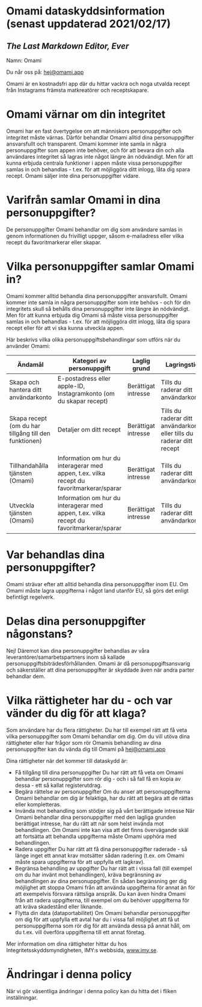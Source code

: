 # Omami dataskyddsinformation (senast uppdaterad 2021/02/17)
## _The Last Markdown Editor, Ever_

Namn: Omami 

Du når oss på: hej@omami.app 

Omami är en kostnadsfri app där du hittar vackra och noga utvalda recept från Instagrams främsta matkreatörer och receptskapare. 

# Omami värnar om din integritet
Omami har en fast övertygelse om att människors personuppgifter och integritet måste värnas. Därför behandlar Omami alltid dina personuppgifter ansvarsfullt och transparent. Omami kommer inte samla in några personuppgifter som appen inte behöver, och för att bevara din och alla användares integritet så lagras inte något längre än nödvändigt. Men för att kunna erbjuda centrala funktioner i appen måste vissa personuppgifter samlas in och behandlas - t.ex. för att möjliggöra ditt inlogg, låta dig spara recept. Omami säljer inte dina personuppgifter vidare. 

# Varifrån samlar Omami in dina personuppgifter?
De personuppgifter Omami behandlar om dig som användare samlas in genom informationen du frivilligt uppger, såsom e-mailadress eller vilka recept du favoritmarkerar eller skapar. 

# Vilka personuppgifter samlar Omami in?
Omami kommer alltid behandla dina personuppgifter ansvarsfullt. Omami kommer inte samla in några personuppgifter som inte behövs - och för din integritets skull så behålls dina personuppgifter inte längre än nödvändigt. Men för att kunna erbjuda dig Omami så måste vissa personuppgifter samlas in och behandlas - t.ex. för att möjliggöra ditt inlogg, låta dig spara recept eller för att vi ska kunna utveckla appen.

Här beskrivs vilka olika personuppgiftsbehandlingar som utförs när du använder Omami:

| Ändamål  | Kategori av personuppgift  | Laglig grund  | Lagringstid  |
|---|---|---|---|
| Skapa och hantera ditt användarkonto  | E-postadress eller apple-ID, Instagramkonto (om du skapar recept)  | Berättigat intresse  |  Tills du raderar ditt användarkonto |
| Skapa recept (om du har tillgång till den funktionen)  | Detaljer om ditt recept  |  Berättigat intresse | Tills du raderar ditt användarkonto eller tills du raderar ditt recept
| Tillhandahålla tjänsten (Omami)  | Information om hur du interagerar med appen, t.ex. vilka recept du favoritmarkerar/sparar  | Berättigat intresse  | Tills du raderar ditt användarkonto
| Utveckla tjänsten (Omami)  | Information om hur du interagerar med appen, t.ex. vilka recept du favoritmarkerar/sparar  | Berättigat intresse  | Tills du raderar ditt användarkonto

# Var behandlas dina personuppgifter?
Omami strävar efter att alltid behandla dina personuppgifter inom EU. Om Omami måste lagra uppgifterna i något land utanför EU, så görs det enligt befintligt regelverk. 

# Delas dina personuppgifter någonstans?
Nej! Däremot kan dina personuppgifter behandlas av våra leverantörer/samarbetspartners inom så kallade personuppgiftsbiträdesförhållanden. Omami är då personuppgiftsansvarig och säkerställer att dina personuppgifter är skyddade även när andra parter behandlar dem.

# Vilka rättigheter har du - och var vänder du dig för att klaga?
Som användare har du flera rättigheter. Du har till exempel rätt att få veta vilka personuppgifter som Omami behandlar om dig. Om du vill utöva dina rättigheter eller har frågor som rör Omamis behandling av dina personuppgifter kan du vända dig till Omami på hej@omami.app

Dina rättigheter när det kommer till dataskydd är:

- Få tillgång till dina personuppgifter
 Du har rätt att få veta om Omami behandlar personuppgifter som rör dig - och i så fall få en kopia av dessa - ett så kallat registerutdrag.
- Begära rättelse av personuppgifter
Om du anser att personuppgifterna Omami behandlar om dig är felaktiga, har du rätt att begära att de rättas eller kompletteras.
- Invända mot behandling som stödjer sig på vårt berättigade intresse
När Omami behandlar dina personuppgifter med den lagliga grunden berättigat intresse, har du rätt att när som helst invända mot behandlingen. Om Omami inte kan visa att det finns övervägande skäl att fortsätta att behandla uppgifterna måste Omami upphöra med behandlingen.
- Radera uppgifter
Du har rätt att få dina personuppgifter raderade - så länge inget ett annat krav motsätter sådan radering (t.ex. om Omami måste spara uppgifterna för att uppfylla ett lagkrav). 
- Begränsa behandling av uppgifter
Du har rätt att i vissa fall (till exempel om du har invänt mot behandlingen), kräva begränsning av behandlingen av dina personuppgifter. En sådan begränsning ger dig möjlighet att stoppa Omami från att använda uppgifterna för annat än för att exempelvis försvara rättsliga anspråk. Du kan även hindra Omami från att radera uppgifterna, till exempel om du behöver uppgifterna för att kräva skadestånd eller liknande.
- Flytta din data (dataportabilitet)
Om Omami  behandlar personuppgifter om dig för att uppfylla ett avtal har du i vissa fall möjlighet att få ut personuppgifterna som rör dig för att använda dessa på annat håll, om du t.ex. vill överföra uppgifterna till ett annat företag.

Mer information om dina rättigheter hittar du hos Integritetsskyddsmyndigheten, IMY:s webbsida, www.imy.se.

# Ändringar i denna policy 
När vi gör väsentliga ändringar i denna policy kan du hitta det i fliken inställningar.
